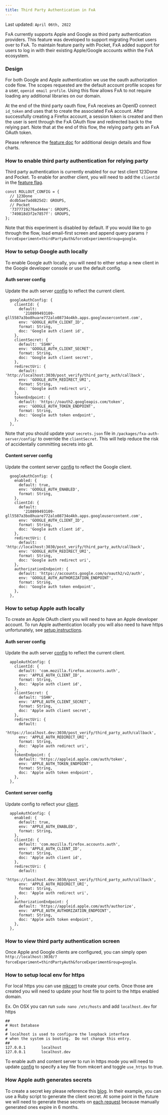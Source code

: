 ```yaml
---
title: Third Party Authentication in FxA
---
```


Last updated: `April 06th, 2022`

FxA currently supports Apple and Google as third party authentication providers. This feature
was developed to support migrating Pocket users over to FxA. To maintain feature parity with Pocket, FxA added
support for users to log in with their existing Apple/Google accounts within the FxA ecosystem.

### Design

For both Google and Apple authentication we use the oauth authorization code flow. The scopes requested are the default account
profile scopes for a user, `openid email profile`. Using this flow allows FxA to not require loading any additional
libraries on our domain.

At the end of the third party oauth flow, FxA receives an OpenID connect `id_token` and uses that to create
the associated FxA account. After successfully creating a Firefox account, a session token is created
and then the user is sent through the FxA OAuth flow and redirected back to the relying part. Note that 
at the end of this flow, the relying party gets an FxA OAuth token.

Please reference the [feature doc](https://docs.google.com/document/d/1pFzugkDOIR6eoXrBCx9FWWJhfnxFgWnRtk2mWFOp8DQ/edit#heading=h.qrbb2drvq5dg) for 
additional design details and flow charts.

### How to enable third party authentication for relying party

Third party authentication is currently enabled for our test client 123Done and Pocket. To enable for another
client, you will need to add the `clientId` in the [feature flag](https://github.com/mozilla/fxa/blob/841743d8bdab55c0766289e89d5231550de97112/packages/fxa-content-server/app/scripts/lib/experiments/grouping-rules/third-party-auth.js#L22).

```
const ROLLOUT_CONFIG = {
  // 123Done
  dcdb5ae7add825d2: GROUPS,
  // Pocket
  '7377719276ad44ee': GROUPS,
  '749818d3f2e7857f': GROUPS,
};
```

Note that this experiment is disabled by default. If you would like to go through the flow, load email-first screen and append query params `?forceExperiment=thirdPartyAuth&forceExperimentGroup=google`.

### How to setup Google auth locally

To enable Google auth locally, you will need to either setup a new client in the Google developer console or use the default config.

#### Auth server config

Update the auth server [config](https://github.com/mozilla/fxa/blob/e31b9deb2d7e6ca89b9fc932f2c4f0fa0a89e93c/packages/fxa-auth-server/config/index.ts#L167) to reflect the current client.

```
  googleAuthConfig: {
    clientId: {
      default:
        '210899493109-gll5587a3bo8huare772alo08734o4kh.apps.googleusercontent.com',
      env: 'GOOGLE_AUTH_CLIENT_ID',
      format: String,
      doc: 'Google auth client id',
    },
    clientSecret: {
      default: 'SSHH',
      env: 'GOOGLE_AUTH_CLIENT_SECRET',
      format: String,
      doc: 'Google auth client secret',
    },
    redirectUri: {
      default: 'http://localhost:3030/post_verify/third_party_auth/callback',
      env: 'GOOGLE_AUTH_REDIRECT_URI',
      format: String,
      doc: 'Google auth redirect uri',
    },
    tokenEndpoint: {
      default: 'https://oauth2.googleapis.com/token',
      env: 'GOOGLE_AUTH_TOKEN_ENDPOINT',
      format: String,
      doc: 'Google auth token endpoint',
    },
  },
```

Note that you should update your `secrets.json` file in `/packages/fxa-auth-server/config/` to override the `clientSecret`.
This will help reduce the risk of accidentally committing secrets into git.

#### Content server config

Update the content server [config](https://github.com/mozilla/fxa/blob/e31b9deb2d7e6ca89b9fc932f2c4f0fa0a89e93c/packages/fxa-content-server/server/lib/configuration.js#L246) to reflect the Google client.

```
  googleAuthConfig: {
    enabled: {
      default: true,
      env: 'GOOGLE_AUTH_ENABLED',
      format: String,
    },
    clientId: {
      default:
        '210899493109-gll5587a3bo8huare772alo08734o4kh.apps.googleusercontent.com',
      env: 'GOOGLE_AUTH_CLIENT_ID',
      format: String,
      doc: 'Google auth client id',
    },
    redirectUri: {
      default: 'http://localhost:3030/post_verify/third_party_auth/callback',
      env: 'GOOGLE_AUTH_REDIRECT_URI',
      format: String,
      doc: 'Google auth redirect uri',
    },
    authorizationEndpoint: {
      default: 'https://accounts.google.com/o/oauth2/v2/auth',
      env: 'GOOGLE_AUTH_AUTHORIZATION_ENDPOINT',
      format: String,
      doc: 'Google auth token endpoint',
    },
  },
```

### How to setup Apple auth locally

To create an Apple OAuth client you will need to have an Apple developer account. To run Apple authentication locally you 
will also need to have https unfortunately, see [setup instructions]().

#### Auth server config

Update the auth server [config](https://github.com/mozilla/fxa/blob/e31b9deb2d7e6ca89b9fc932f2c4f0fa0a89e93c/packages/fxa-auth-server/config/index.ts#L140) to reflect the current client.

```
  appleAuthConfig: {
    clientId: {
      default: 'com.mozilla.firefox.accounts.auth',
      env: 'APPLE_AUTH_CLIENT_ID',
      format: String,
      doc: 'Apple auth client id',
    },
    clientSecret: {
      default: 'SSHH',
      env: 'APPLE_AUTH_CLIENT_SECRET',
      format: String,
      doc: 'Apple auth client secret',
    },
    redirectUri: {
      default:
        'https://localhost.dev:3030/post_verify/third_party_auth/callback',
      env: 'APPLE_AUTH_REDIRECT_URI',
      format: String,
      doc: 'Apple auth redirect uri',
    },
    tokenEndpoint: {
      default: 'https://appleid.apple.com/auth/token',
      env: 'APPLE_AUTH_TOKEN_ENDPOINT',
      format: String,
      doc: 'Apple auth token endpoint',
    },
  },
```

#### Content server config

Update config to reflect your [client](https://github.com/mozilla/fxa/blob/e31b9deb2d7e6ca89b9fc932f2c4f0fa0a89e93c/packages/fxa-content-server/server/lib/configuration.js#L272).

```
  appleAuthConfig: {
    enabled: {
      default: true,
      env: 'APPLE_AUTH_ENABLED',
      format: String,
    },
    clientId: {
      default: 'com.mozilla.firefox.accounts.auth',
      env: 'APPLE_AUTH_CLIENT_ID',
      format: String,
      doc: 'Apple auth client id',
    },
    redirectUri: {
      default:
        'https://localhost.dev:3030/post_verify/third_party_auth/callback',
      env: 'APPLE_AUTH_REDIRECT_URI',
      format: String,
      doc: 'Apple auth redirect uri',
    },
    authorizationEndpoint: {
      default: 'https://appleid.apple.com/auth/authorize',
      env: 'APPLE_AUTH_AUTHORIZATION_ENDPOINT',
      format: String,
      doc: 'Apple auth token endpoint',
    },
  },
```

### How to view third party authentication screen

Once Apple and Google clients are configured, you can simply open `http://localhost:3030/?forceExperiment=thirdPartyAuth&forceExperimentGroup=google`.

### How to setup local env for https

For local https you can use [mkcert](https://github.com/FiloSottile/mkcert) to create your certs. Once those are created you will need to update your host file to point to the https enabled domain.

Ex. On OSX you can run `sudo nano /etc/hosts` and add `localhost.dev` for https

```
##
# Host Database
#
# localhost is used to configure the loopback interface
# when the system is booting.  Do not change this entry.
##
127.0.0.1       localhost
127.0.0.1       localhost.dev
```

To enable auth and content server to run in https mode you will need to update [config](https://github.com/mozilla/fxa/blob/e31b9deb2d7e6ca89b9fc932f2c4f0fa0a89e93c/packages/fxa-content-server/server/lib/configuration.js#L385) to specify a key file from mkcert and toggle `use_https` to true.

### How Apple auth generates secrets

To create a secret key please reference this [blog](https://developer.okta.com/blog/2019/06/04/what-the-heck-is-sign-in-with-apple). 
In their example, you can use a Ruby script to generate the client secret. At some point in the future we will need to generate these secrets on [each request](https://bannister.me/blog/generating-a-client-secret-for-sign-in-with-apple-on-each-request) because manually generated ones expire in 6 months.
